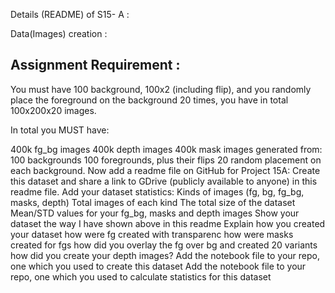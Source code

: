 Details (README) of S15- A :

Data(Images) creation :

Assignment Requirement :
------------------------------------

You must have 100 background, 100x2 (including flip), and you randomly place the foreground on the background 20 times, you have in total 100x200x20 images. 

In total you MUST have:

400k fg_bg images
400k depth images
400k mask images
generated from:
100 backgrounds
100 foregrounds, plus their flips
20 random placement on each background.
Now add a readme file on GitHub for Project 15A:
Create this dataset and share a link to GDrive (publicly available to anyone) in this readme file. 
Add your dataset statistics:
Kinds of images (fg, bg, fg_bg, masks, depth)
Total images of each kind
The total size of the dataset
Mean/STD values for your fg_bg, masks and depth images
Show your dataset the way I have shown above in this readme
Explain how you created your dataset
how were fg created with transparenc
how were masks created for fgs
how did you overlay the fg over bg and created 20 variants
how did you create your depth images? 
Add the notebook file to your repo, one which you used to create this dataset
Add the notebook file to your repo, one which you used to calculate statistics for this dataset
